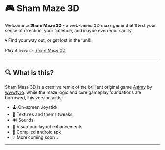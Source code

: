 # 🎮 Sham Maze 3D

Welcome to **Sham Maze 3D** - a web-based 3D maze game that'll test your sense of direction, your patience, and maybe even your sanity.

🌀 Find your way out, or get lost in the fun!!!

Play it here 👉 [sham Maze 3D](https://shamvoke.github.io/shammaze3D/)

---

## 🔍 What is this?

Sham Maze 3D is a creative remix of the brilliant original game [Astray](https://github.com/wwwtyro/Astray) by [wwwtyro](https://github.com/wwwtyro). While the maze logic and core gameplay foundations are borrowed, this version adds:

- 🕹️ On-screen Joystick
- 🌆 Textures and theme tweaks
- 🔊 Sounds
- 🎨 Visual and layout enhancements
- 🤖 Compiled android apk
- 💡 More coming soon...
---